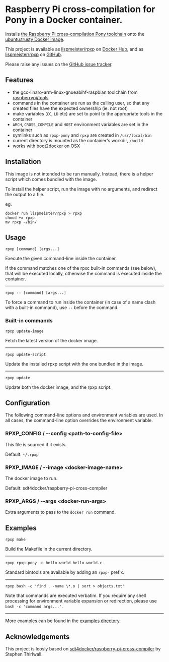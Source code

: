# Raspberry Pi cross-compilation for Pony in a Docker container.

Installs
[the Raspberry Pi cross-compilation Pony toolchain](https://github.com/ponylang/ponyc)
onto the
[ubuntu:trusty Docker image](https://registry.hub.docker.com/_/ubuntu/).

This project is available as
[lispmeister/rpxp](https://registry.hub.docker.com/u/lispmeister/rpxp)
on [Docker Hub](https://hub.docker.com/), and as
[lispmeister/rpxp](https://github.com/lispmeister/rpxp) on [GitHub](https://github.com).

Please raise any issues on the [GitHub issue tracker](https://github.com/lispmeister/rpxp).

## Features

* the gcc-linaro-arm-linux-gnueabihf-raspbian toolchain from [raspberrypi/tools](https://github.com/raspberrypi/tools)
* commands in the container are run as the calling user, so that any created files have the expected ownership (ie. not root)
* make variables (`CC`, `LD` etc) are set to point to the appropriate tools in the container
* `ARCH`, `CROSS_COMPILE` and `HOST` environment variables are set in the container
* symlinks such as `rpxp-pony` and `rpxp` are created in `/usr/local/bin`
* current directory is mounted as the container's workdir, `/build`
* works with boot2docker on OSX

## Installation

This image is not intended to be run manually. Instead, there is a helper script which comes bundled with the image.

To install the helper script, run the image with no arguments, and redirect the output to a file.

eg.
```
docker run lispmeister/rpxp > rpxp
chmod +x rpxp
mv rpxp ~/bin/
```

## Usage

`rpxp [command] [args...]`

Execute the given command-line inside the container.

If the command matches one of the rpxc built-in commands (see below), that will be executed locally, otherwise the command is executed inside the container.

---

`rpxp -- [command] [args...]`

To force a command to run inside the container (in case of a name clash with a built-in command), use `--` before the command.

### Built-in commands

`rpxp update-image`

Fetch the latest version of the docker image.

---

`rpxp update-script`

Update the installed rpxp script with the one bundled in the image.

----

`rpxp update`

Update both the docker image, and the rpxp script.

## Configuration

The following command-line options and environment variables are used. In all cases, the command-line option overrides the environment variable.

### RPXP_CONFIG / --config &lt;path-to-config-file&gt;

This file is sourced if it exists.

Default: `~/.rpxp`

### RPXP_IMAGE / --image &lt;docker-image-name&gt;

The docker image to run.

Default: sdt4docker/raspberry-pi-cross-compiler

### RPXP_ARGS / --args &lt;docker-run-args&gt;

Extra arguments to pass to the `docker run` command.

## Examples

`rpxp make`

Build the Makefile in the current directory.

---

`rpxp rpxp-pony -o hello-world hello-world.c`

Standard bintools are available by adding an `rpxp-` prefix.

---

`rpxp bash -c 'find . -name \*.o | sort > objects.txt'`

Note that commands are executed verbatim. If you require any shell processing for environment variable expansion or redirection, please use `bash -c 'command args...'`.

---

More examples can be found in the [examples directory](examples).

## Acknowledgements
This project is loosly based on
[sdt4docker/raspberry-pi-cross-compiler](https://github.com/sdt/docker-raspberry-pi-cross-compiler)
by Stephen Thirlwall.
